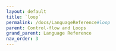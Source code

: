 ```yaml
---
layout: default
title: `loop`
permalink: /docs/LanguageReference#loop
parent: Control-flow and Loops
grand_parent: Language Reference
nav_order: 3
---
```

